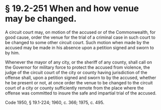 # § 19.2-251 When and how venue may be changed.

<p>A circuit court may, on motion of the accused or of the Commonwealth, for good cause, order the venue for the trial of a criminal case in such court to be changed to some other circuit court. Such motion when made by the accused may be made in his absence upon a petition signed and sworn to by him.</p><p>Whenever the mayor of any city, or the sheriff of any county, shall call on the Governor for military force to protect the accused from violence, the judge of the circuit court of the city or county having jurisdiction of the offense shall, upon a petition signed and sworn to by the accused, whether he be present or not, at once order the venue to be changed to the circuit court of a city or county sufficiently remote from the place where the offense was committed to insure the safe and impartial trial of the accused.</p><p>Code 1950, § 19.1-224; 1960, c. 366; 1975, c. 495.</p>